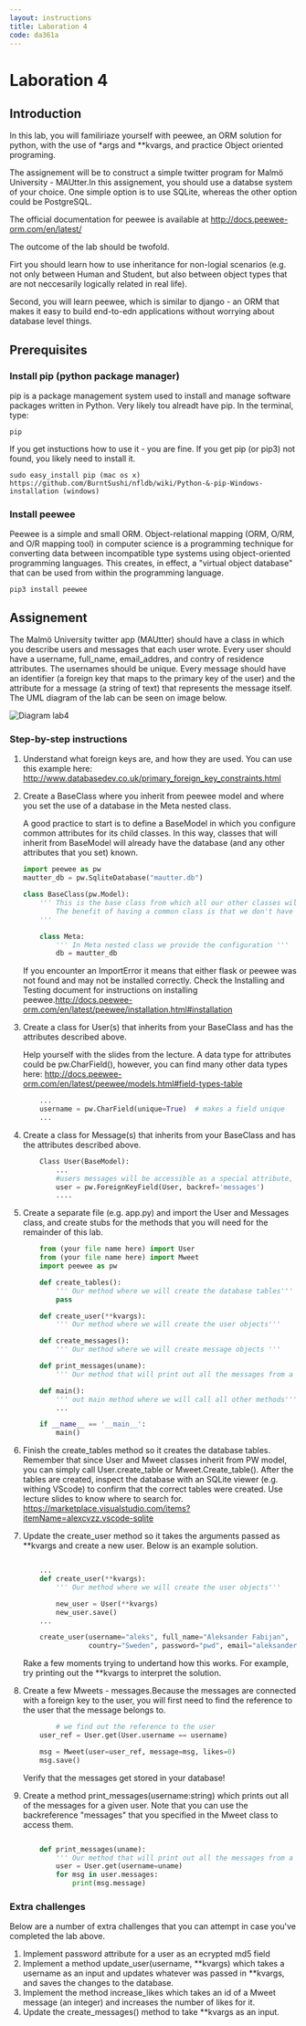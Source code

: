 ```yaml
---
layout: instructions
title: Laboration 4
code: da361a
---
```


# Laboration 4

## Introduction

In this lab, you will familiriaze yourself with peewee, an ORM solution for python, with the use of *args and **kvargs, and practice Object oriented programing.

The assignement will be to construct a simple twitter program for Malmö University - MAUtter.In this assignement, you should use a databse system of your choice. One simple option is to use SQLite, whereas the other option could be PostgreSQL.

The official documentation for peewee is available at http://docs.peewee-orm.com/en/latest/

The outcome of the lab should be twofold. 

Firt you should learn how to use inheritance for non-logial scenarios (e.g. not only between Human and Student, but also between object types that are not neccesarily logically related in real life).

Second, you will learn peewee, which is similar to django - an ORM that makes it easy to build end-to-edn applications without worrying about database level things.

## Prerequisites

### Install pip (python package manager)

pip is a package management system used to install and manage software packages written in Python. Very likely tou alreadt have pip. In the terminal, type: 

```
pip

```
If you get instuctions how to use it - you are fine. If you get pip (or pip3) not found, you likely need to install it.

```
sudo easy_install pip (mac os x)
https://github.com/BurntSushi/nfldb/wiki/Python-&-pip-Windows-installation (windows)
```
### Install peewee

Peewee is a simple and small ORM. Object-relational mapping (ORM, O/RM, and O/R mapping tool) in computer science is a programming technique for converting data between incompatible type systems using object-oriented programming languages. This creates, in effect, a "virtual object database" that can be used from within the programming language. 

```
pip3 install peewee
```

## Assignement

The Malmö University twitter app (MAUtter) should have a class in which you describe users and messages that each user wrote. Every user should have a username, full_name, email_addres, and contry of residence attributes. The usernames should be unique. Every message should have an identifier (a foreign key that maps to the primary key of the user) and the attribute for a message (a string of text) that represents the message itself.  The UML diagram of the lab can be seen on image below.

![Diagram lab4](https://image.ibb.co/eWj84K/Screen_Shot_2018_10_03_at_15_32_46.png)


### Step-by-step instructions

1. Understand what foreign keys are, and how they are used. You can use this example here: http://www.databasedev.co.uk/primary_foreign_key_constraints.html  

2. Create a BaseClass where you inherit from peewee model and where you set the use of a database in the Meta nested class.

    A good practice to start is to define a BaseModel in which you configure common attributes for its child classes. In this way, classes that will inherit from BaseModel will already have the database (and any other attributes that you set) known.

    ``` python
    import peewee as pw
    mautter_db = pw.SqliteDatabase("mautter.db")

    class BaseClass(pw.Model):
        ''' This is the base class from which all our other classes will inherit 
            The benefit of having a common class is that we don't have to set the configuration in every other class. 
        '''

        class Meta:
            ''' In Meta nested class we provide the configuration '''
            db = mautter_db

    ```
    If you encounter an ImportError it means that either flask or peewee was not found and may not be installed correctly. Check the Installing and Testing document for instructions on installing peewee.http://docs.peewee-orm.com/en/latest/peewee/installation.html#installation 

3. Create a class for User(s) that inherits from your BaseClass and has the attributes described above.

    Help yourself with the slides from the lecture. A data type for attributes could be pw.CharField(), however, you can find many other data types here: http://docs.peewee-orm.com/en/latest/peewee/models.html#field-types-table 

    ``` python
        ...
        username = pw.CharField(unique=True)  # makes a field unique
        ...
    ```

4. Create a class for Message(s) that inherits from your BaseClass and has the attributes described above. 

    ``` python
        Class User(BaseModel):
            ...
            #users messages will be accessible as a special attribute, User.messages
            user = pw.ForeignKeyField(User, backref='messages')
            ....
    ```

5. Create a separate file (e.g. app.py) and import the User and Messages class, and create stubs for the methods that you will need for the remainder of this lab.

    ``` python
        from (your file name here) import User
        from (your file name here) import Mweet
        import peewee as pw

        def create_tables():
            ''' Our method where we will create the database tables'''
            pass

        def create_user(**kvargs):
            ''' Our method where we will create the user objects'''

        def create_messages():
            ''' Our method where we will create message objects '''

        def print_messages(uname):
            ''' Our method that will print out all the messages from a user '''

        def main():
            ''' out main method where we will call all other methods'''
            ...

        if __name__ == '__main__':
            main()
    ```

6. Finish the create_tables method so it creates the database tables. 
    Remember that since User and Mweet classes inherit from PW model, you can simply call User.create_table or Mweet.Create_table(). After the tables are created, inspect the database with an SQLite viewer (e.g. withing VScode) to confirm that the correct tables were created. Use lecture slides to know where to search for.
    https://marketplace.visualstudio.com/items?itemName=alexcvzz.vscode-sqlite

7. Update the create_user method so it takes the arguments passed as **kvargs and create a new user. Below is an example solution.

    ``` python

        ...
        def create_user(**kvargs):
            ''' Our method where we will create the user objects'''

            new_user = User(**kvargs)
            new_user.save()
        ...

        create_user(username="aleks", full_name="Aleksander Fabijan",
                    country="Sweden", password="pwd", email="aleksander.fabijan@mau.se")

    ```

    Rake a few moments trying to undertand how this works. For example, try printing out the **kvargs to interpret the solution. 

8. Create a few Mweets - messages.Because the messages are connected with a foreign key to the user, you will first need to find the reference to the user that the message belongs to.
    ``` python
            # we find out the reference to the user
        user_ref = User.get(User.username == username)

        msg = Mweet(user=user_ref, message=msg, likes=0)
        msg.save()

    ```
    Verify that the messages get stored in your database! 

9. Create a method print_messages(username:string) which prints out all of the messages for a given user. Note that you can use the backreference "messages" that you specified in the Mweet class to access them.
    ``` python

        def print_messages(uname):
            ''' Our method that will print out all the messages from a user '''
            user = User.get(username=uname)
            for msg in user.messages:
                print(msg.message)
    ```   

### Extra challenges
Below are a number of extra challenges that you can attempt in case you've completed the lab above.

1. Implement password attribute for a user as an ecrypted md5 field
2. Implement a method update_user(username, **kvargs) which takes a username as an input and updates whatever was passed in **kvargs, and saves the changes to the database. 
3. Implement the method increase_likes which takes an id of a Mweet message (an integer) and increases the number of likes for it. 
4. Update the create_messages() method to take **kvargs as an input.
